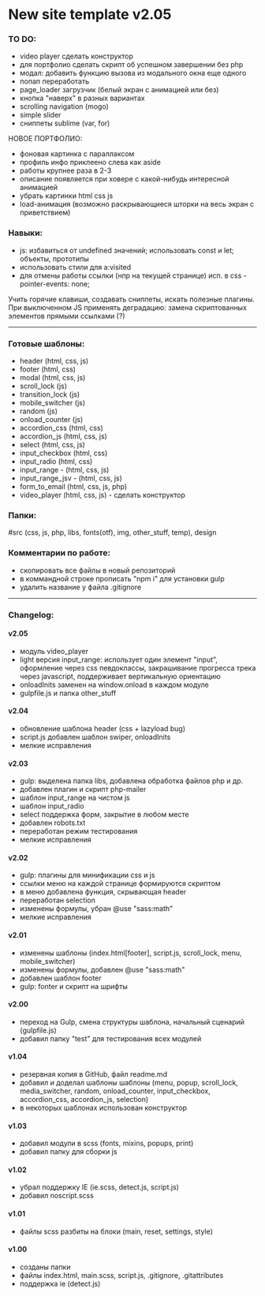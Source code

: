 # New site template v2.05

### TO DO:
- video player сделать конструктор
- для портфолио сделать скрипт об успешном завершении без php
- модал: добавить функцию вызова из модального окна еще одного
- попап переработать
- page_loader загрузчик (белый экран с анимацией или без)
- кнопка "наверх" в разных вариантах
- scrolling navigation (mogo)
- simple slider
- сниппеты sublime (var, for)

НОВОЕ ПОРТФОЛИО:
- фоновая картинка с параллаксом
- профиль инфо приклеено слева как aside
- работы крупнее раза в 2-3
- описание появляется при ховере с какой-нибудь интересной анимацией
- убрать картинки html css js
- load-анимация (возможно раскрывающиеся шторки на весь экран с приветствием)

### Навыки:
- js: избавиться от undefined значений; использовать const и let; объекты, прототипы
- использовать стили для a:visited
- для отмены работы ссылки (нпр на текущей странице) исп. в css - pointer-events: none;

Учить горячие клавиши, создавать сниппеты, искать полезные плагины.<br>
При выключенном JS применять деградацию: замена скриптованных элементов прямыми ссылками (?)

---

### Готовые шаблоны:
- header (html, css, js)
- footer (html, css)
- modal (html, css, js)
- scroll_lock (js)
- transition_lock (js)
- mobile_switcher (js)
- random (js)
- onload_counter (js)
- accordion_css (html, css)
- accordion_js (html, css, js)
- select (html, css, js)
- input_checkbox (html, css)
- input_radio (html, css)
- input_range - (html, css, js)
- input_range_jsv - (html, css, js)
- form_to_email (html, css, js, php)
- video_player (html, css, js) - сделать конструктор

### Папки:
#src (css, js, php, libs, fonts(otf), img, other_stuff, temp), design

### Комментарии по работе:
- скопировать все файлы в новый репозиторий
- в коммандной строке прописать "npm i" для установки gulp
- удалить название у файла .gitignore

---

### Changelog:
#### v2.05
- модуль video_player
- light версия input_range: использует один элемент "input", оформление через css певдоклассы, закрашивание прогресса трека через javascript, поддерживает вертикальную ориентацию
- onloadInits заменен на window.onload в каждом модуле
- gulpfile.js и папка other_stuff

#### v2.04
- обновление шаблона header (css + lazyload bug)
- script.js добавлен шаблон swiper, onloadInits
- мелкие исправления

#### v2.03
- gulp: выделена папка libs, добавлена обработка файлов php и др.
- добавлен плагин и скрипт php-mailer 
- шаблон input_range на чистом js
- шаблон input_radio
- select поддержка форм, закрытие в любом месте
- добавлен robots.txt
- переработан режим тестирования
- мелкие исправления

#### v2.02
- gulp: плагины для минификации css и js
- ссылки меню на каждой странице формируются скриптом
- в меню добавлена функция, скрывающая header
- переработан selection
- изменены формулы, убран @use "sass:math"
- мелкие исправления

#### v2.01
- изменены шаблоны (index.html[footer], script.js, scroll_lock, menu, mobile_switcher)
- изменены формулы, добавлен @use "sass:math"
- добавлен шаблон footer
- gulp: fonter и скрипт на шрифты

#### v2.00
- переход на Gulp, смена структуры шаблона, начальный сценарий (gulpfile.js)
- добавил папку "test" для тестирования всех модулей

#### v1.04
- резервная копия в GitHub, файл readme.md
- добавил и доделал шаблоны шаблоны (menu, popup, scroll_lock, media_switcher, random, onload_counter, input_checkbox, accordion_css, accordion_js, selection)
- в некоторых шаблонах использован конструктор

#### v1.03
- добавил модули в scss (fonts, mixins, popups, print)
- добавил папку для сборки js

#### v1.02
- убрал поддержку IE (ie.scss, detect.js, script.js)
- добавил noscript.scss

#### v1.01
- файлы scss разбиты на блоки (main, reset, settings, style)

#### v1.00
- созданы папки
- файлы index.html, main.scss, script.js, .gitignore, .gitattributes
- поддержка ie (detect.js)